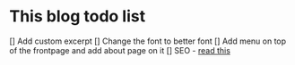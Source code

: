 # This blog todo list

[] Add custom excerpt
[] Change the font to better font
[] Add menu on top of the frontpage and add about page on it
[] SEO - [read this](http://blog.el-chavez.me/2015/11/26/go-hugo-seo/)